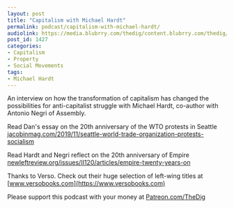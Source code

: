 ```yaml
---
layout: post
title: "Capitalism with Michael Hardt"
permalink: podcast/capitalism-with-michael-hardt/
audiolink: https://media.blubrry.com/thedig/content.blubrry.com/thedig/The_Dig-EP_231-Hardt.mp3
post_id: 1427
categories: 
- Capitalism
- Property
- Social Movements
tags: 
- Michael Hardt
---
```


An interview on how the transformation of capitalism has changed the possibilities for anti-capitalist struggle with Michael Hardt, co-author with Antonio Negri of 
Assembly.

Read Dan's essay on the 20th anniversary of the WTO protests in Seattle 
[jacobinmag.com/2019/11/seattle-world-trade-organization-protests-socialism](https://jacobinmag.com/2019/11/seattle-world-trade-organization-protests-socialism)

Read Hardt and Negri reflect on the 20th anniversary of 
Empire 
[newleftreview.org/issues/II120/articles/empire-twenty-years-on](https://newleftreview.org/issues/II120/articles/empire-twenty-years-on)

Thanks to Verso. Check out their huge selection of left-wing titles at 
[www.versobooks.com](https://www.versobooks.com)

Please support this podcast with your money at 
[Patreon.com/TheDig](https://Patreon.com/TheDig)